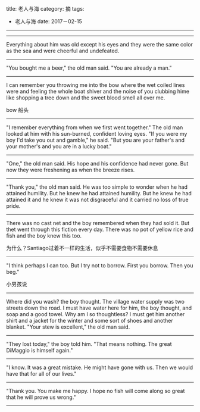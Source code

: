 title: 老人与海
category: 摘
tags:
  - 老人与海
date: 2017－02-15
---

---

Everything about him was old except his eyes and they were the same color as the sea and were cheerful and undefeated.

---

"You bought me a beer," the old man said. "You are already a man."

---

I can remember you throwing me into the bow where the wet coiled lines were and feeling the whole boat shiver and the noise of you clubbing hime like shopping a tree down and the sweet blood smell all over me.

bow 船头

---

"I remember everything from when we first went together."
The old man looked at him with his sun-burned, confident loving eyes.
"If you were my boy I'd take you out and gamble," he said. "But you are your father's and your mother's and you are in a lucky boat."

---

"One," the old man said. His hope and his confidence had never gone. But now they were freshening as when the breeze rises.

---

"Thank you," the old man said. He was too simple to wonder when he had attained humility. But he knew he had attained humility. But he knew he had attained it and he knew it was not disgraceful and it carried no loss of true pride.

---

There was no cast net and the boy remembered when they had sold it. But thet went through this fiction every day. There was no pot of yellow rice and fish and the boy knew this too.

为什么？Santiago过着不一样的生活，似乎不需要食物不需要休息

---

"I think perhaps I can too. But I try not to borrow. First you borrow. Then you beg."

小男孩说

---

Where did you wash? the boy thought. The village water supply was two streets down the road. I must have water here for him, the boy thought, and soap and a good towel. Why am I so thoughtless? I must get him another shirt and a jacket for the winter and some sort of shoes and another blanket.
"Your stew is excellent," the old man said.

---

"They lost today," the boy told him.
"That means nothing. The great DiMaggio is himself again."

---

"I know. It was a great mistake. He might have gone with us. Then we would have that for all of our lives."

---

"Thank you. You make me happy. I hope no fish will come along so great that he will prove us wrong."

---
